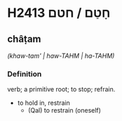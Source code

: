 # H2413 חָטַם / חטם

## châṭam

_(khaw-tam' | haw-TAHM | ha-TAHM)_

### Definition

verb; a primitive root; to stop; refrain.

- to hold in, restrain
    - (Qal) to restrain (oneself)
